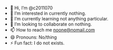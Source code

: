 - 👋 Hi, I’m @c2011070
- 👀 I’m interested in currently nothing.
- 🌱 I’m currently learning not anything particular.
- 💞️ I’m looking to collaborate on nothing.
- 📫 How to reach me noone@nomail.com
- 😄 Pronouns: No/thing
- ⚡ Fun fact: I do not exists.
